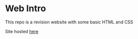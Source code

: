 # Web Intro

This repo is a revision website with some basic HTML and CSS

Site hosted [here](https://waimea-cpy.github.io/2025-200dtd-web-intro/)

